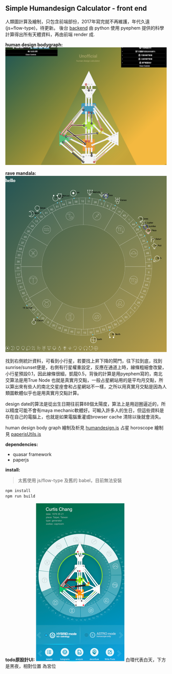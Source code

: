 

## Simple Humandesign Calculator - front end
人類圖計算及繪制，只包含前端部份，2017年寫完就不再維護，年代久遠(js+flow-type)，待更新。 後台 [backend] 由 python 使用 pyephem 提供的科學計算得出所有天體資料，再由前端 render 成.

__human design bodygraph:__
![screen1](./src/assets/hd_screenshot.png)

__rave mandala:__
![screen2](./src/assets/screenshot_horoscope.png)

找到右側統計資料，可看到小行星，若要找上昇下降的閘門，往下拉到底，找到 sunrise/sunset便是，右側有行星權重設定，反應在通道上時，線條粗細會改變，小行星預設0.1，因此線條很細，凱龍0.5，背後的計算是用pyephem寫的，南北交算法是用True Node 也就是真實月交點，一般占星網站用的是平均月交點，所以算出來有些人的南北交星座會和占星網站不一樣，之所以用真實月交點是因為人類圖軟體似乎也是用真實月交點計算。

design date的算法是從出生日期往前算88個太陽度，算法上是用迴圈逼近的，所以精度可能不會有maya mechanic軟體好。可輸入許多人的生日，但這些資料是存在自己的電腦上，也就是如果電腦重灌或browser cache 清除以後就會消失。

human design body graph 繪制及析見 [humandesign.js]
占星 horoscope 繪制見 [paperjsUtils.js]


__dependencies:__
 - quasar framework
 - paperjs

__install:__
> 太舊使用 js/flow-type 及舊的 babel，目前無法安裝
```bash
npm install
npm run build
```

__todo原設計UI:__
![](.README_images/design.png)
白環代表白天，下方是黑夜，相對位置 為宮位


[screen1]: src/assets/hd_screenshot.png
[humandesign.js]: src/humandesign.js
[paperjsUtils.js]: src/paperjsUtils.js
[backend]: https://github.com/gordianknotC/humandesign_backend_python












